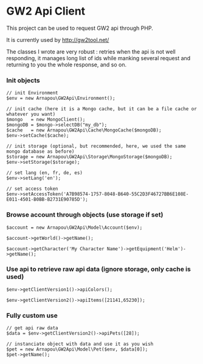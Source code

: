 GW2 Api Client
==================

This project can be used to request GW2 api through PHP.

It is currently used by http://gw2tool.net/

The classes I wrote are very robust : retries when the api is not well responding, it manages long list of ids while manking several request and returning to you the whole response, and so on.


### Init objects

    // init Environment
    $env = new Arnapou\GW2Api\Environment();
    
    // init cache (here it is a Mongo cache, but it can be a file cache or whatever you want)
    $mongo   = new MongoClient();
    $mongoDB = $mongo->selectDB("my_db");
    $cache   = new Arnapou\GW2Api\Cache\MongoCache($mongoDB);
    $env->setCache($cache);
    
    // init storage (optional, but recommended, here, we used the same mongo database as before)
    $storage = new Arnapou\GW2Api\Storage\MongoStorage($mongoDB);
    $env->setStorage($storage);
    
    // set lang (en, fr, de, es)
    $env->setLang('en');
    
    // set access token
    $env->setAccessToken('A7B98574-1757-8048-B640-55C2D3F46727BB6E108E-E011-4501-B0BB-B2731E90785D');
    

### Browse account through objects (use storage if set)

    $account = new Arnapou\GW2Api\Model\Account($env);
    
    $account->getWorld()->getName();
    
    $account->getCharacter('My Character Name')->getEquipment('Helm')->getName();


### Use api to retrieve raw api data (ignore storage, only cache is used)

    $env->getClientVersion1()->apiColors();
    
    $env->getClientVersion2()->apiItems([21141,65230]);

### Fully custom use 

    // get api raw data
    $data = $env->getClientVersion2()->apiPets([28]);
    
    // instanciate object with data and use it as you wish
    $pet = new Arnapou\GW2Api\Model\Pet($env, $data[0]);
    $pet->getName();